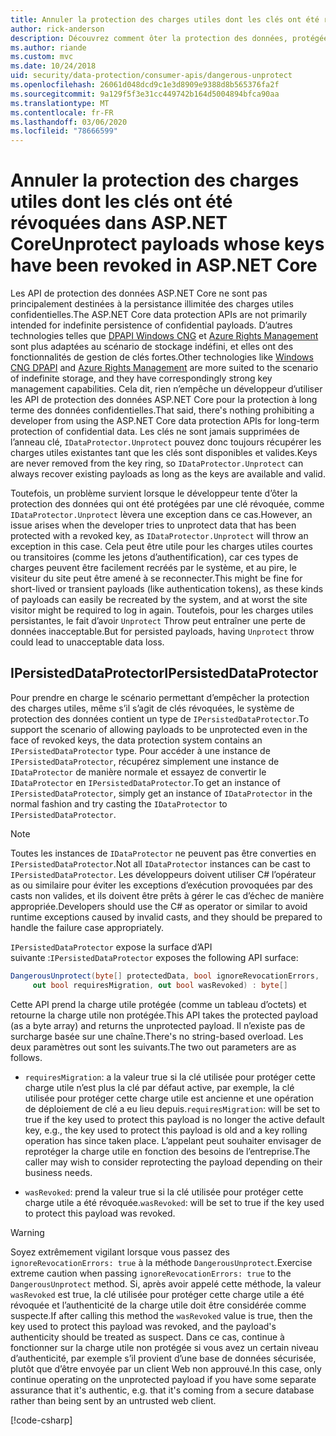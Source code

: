 ```yaml
---
title: Annuler la protection des charges utiles dont les clés ont été révoquées dans ASP.NET Core
author: rick-anderson
description: Découvrez comment ôter la protection des données, protégées par des clés qui ont été révoquées, dans une application ASP.NET Core.
ms.author: riande
ms.custom: mvc
ms.date: 10/24/2018
uid: security/data-protection/consumer-apis/dangerous-unprotect
ms.openlocfilehash: 26061d048dcd9c1e3d8909e9388d8b565376fa2f
ms.sourcegitcommit: 9a129f5f3e31cc449742b164d5004894bfca90aa
ms.translationtype: MT
ms.contentlocale: fr-FR
ms.lasthandoff: 03/06/2020
ms.locfileid: "78666599"
---
```

# <a name="unprotect-payloads-whose-keys-have-been-revoked-in-aspnet-core"></a><span data-ttu-id="ec1d8-103">Annuler la protection des charges utiles dont les clés ont été révoquées dans ASP.NET Core</span><span class="sxs-lookup"><span data-stu-id="ec1d8-103">Unprotect payloads whose keys have been revoked in ASP.NET Core</span></span>

<a name="data-protection-consumer-apis-dangerous-unprotect"></a>

<span data-ttu-id="ec1d8-104">Les API de protection des données ASP.NET Core ne sont pas principalement destinées à la persistance illimitée des charges utiles confidentielles.</span><span class="sxs-lookup"><span data-stu-id="ec1d8-104">The ASP.NET Core data protection APIs are not primarily intended for indefinite persistence of confidential payloads.</span></span> <span data-ttu-id="ec1d8-105">D’autres technologies telles que [DPAPI Windows CNG](https://msdn.microsoft.com/library/windows/desktop/hh706794%28v=vs.85%29.aspx) et [Azure Rights Management](/rights-management/) sont plus adaptées au scénario de stockage indéfini, et elles ont des fonctionnalités de gestion de clés fortes.</span><span class="sxs-lookup"><span data-stu-id="ec1d8-105">Other technologies like [Windows CNG DPAPI](https://msdn.microsoft.com/library/windows/desktop/hh706794%28v=vs.85%29.aspx) and [Azure Rights Management](/rights-management/) are more suited to the scenario of indefinite storage, and they have correspondingly strong key management capabilities.</span></span> <span data-ttu-id="ec1d8-106">Cela dit, rien n’empêche un développeur d’utiliser les API de protection des données ASP.NET Core pour la protection à long terme des données confidentielles.</span><span class="sxs-lookup"><span data-stu-id="ec1d8-106">That said, there's nothing prohibiting a developer from using the ASP.NET Core data protection APIs for long-term protection of confidential data.</span></span> <span data-ttu-id="ec1d8-107">Les clés ne sont jamais supprimées de l’anneau clé, `IDataProtector.Unprotect` pouvez donc toujours récupérer les charges utiles existantes tant que les clés sont disponibles et valides.</span><span class="sxs-lookup"><span data-stu-id="ec1d8-107">Keys are never removed from the key ring, so `IDataProtector.Unprotect` can always recover existing payloads as long as the keys are available and valid.</span></span>

<span data-ttu-id="ec1d8-108">Toutefois, un problème survient lorsque le développeur tente d’ôter la protection des données qui ont été protégées par une clé révoquée, comme `IDataProtector.Unprotect` lèvera une exception dans ce cas.</span><span class="sxs-lookup"><span data-stu-id="ec1d8-108">However, an issue arises when the developer tries to unprotect data that has been protected with a revoked key, as `IDataProtector.Unprotect` will throw an exception in this case.</span></span> <span data-ttu-id="ec1d8-109">Cela peut être utile pour les charges utiles courtes ou transitoires (comme les jetons d’authentification), car ces types de charges peuvent être facilement recréés par le système, et au pire, le visiteur du site peut être amené à se reconnecter.</span><span class="sxs-lookup"><span data-stu-id="ec1d8-109">This might be fine for short-lived or transient payloads (like authentication tokens), as these kinds of payloads can easily be recreated by the system, and at worst the site visitor might be required to log in again.</span></span> <span data-ttu-id="ec1d8-110">Toutefois, pour les charges utiles persistantes, le fait d’avoir `Unprotect` Throw peut entraîner une perte de données inacceptable.</span><span class="sxs-lookup"><span data-stu-id="ec1d8-110">But for persisted payloads, having `Unprotect` throw could lead to unacceptable data loss.</span></span>

## <a name="ipersisteddataprotector"></a><span data-ttu-id="ec1d8-111">IPersistedDataProtector</span><span class="sxs-lookup"><span data-stu-id="ec1d8-111">IPersistedDataProtector</span></span>

<span data-ttu-id="ec1d8-112">Pour prendre en charge le scénario permettant d’empêcher la protection des charges utiles, même s’il s’agit de clés révoquées, le système de protection des données contient un type de `IPersistedDataProtector`.</span><span class="sxs-lookup"><span data-stu-id="ec1d8-112">To support the scenario of allowing payloads to be unprotected even in the face of revoked keys, the data protection system contains an `IPersistedDataProtector` type.</span></span> <span data-ttu-id="ec1d8-113">Pour accéder à une instance de `IPersistedDataProtector`, récupérez simplement une instance de `IDataProtector` de manière normale et essayez de convertir le `IDataProtector` en `IPersistedDataProtector`.</span><span class="sxs-lookup"><span data-stu-id="ec1d8-113">To get an instance of `IPersistedDataProtector`, simply get an instance of `IDataProtector` in the normal fashion and try casting the `IDataProtector` to `IPersistedDataProtector`.</span></span>

> [!NOTE]
> <span data-ttu-id="ec1d8-114">Toutes les instances de `IDataProtector` ne peuvent pas être converties en `IPersistedDataProtector`.</span><span class="sxs-lookup"><span data-stu-id="ec1d8-114">Not all `IDataProtector` instances can be cast to `IPersistedDataProtector`.</span></span> <span data-ttu-id="ec1d8-115">Les développeurs doivent utiliser C# l’opérateur as ou similaire pour éviter les exceptions d’exécution provoquées par des casts non valides, et ils doivent être prêts à gérer le cas d’échec de manière appropriée.</span><span class="sxs-lookup"><span data-stu-id="ec1d8-115">Developers should use the C# as operator or similar to avoid runtime exceptions caused by invalid casts, and they should be prepared to handle the failure case appropriately.</span></span>

<span data-ttu-id="ec1d8-116">`IPersistedDataProtector` expose la surface d’API suivante :</span><span class="sxs-lookup"><span data-stu-id="ec1d8-116">`IPersistedDataProtector` exposes the following API surface:</span></span>

```csharp
DangerousUnprotect(byte[] protectedData, bool ignoreRevocationErrors,
     out bool requiresMigration, out bool wasRevoked) : byte[]
```

<span data-ttu-id="ec1d8-117">Cette API prend la charge utile protégée (comme un tableau d’octets) et retourne la charge utile non protégée.</span><span class="sxs-lookup"><span data-stu-id="ec1d8-117">This API takes the protected payload (as a byte array) and returns the unprotected payload.</span></span> <span data-ttu-id="ec1d8-118">Il n’existe pas de surcharge basée sur une chaîne.</span><span class="sxs-lookup"><span data-stu-id="ec1d8-118">There's no string-based overload.</span></span> <span data-ttu-id="ec1d8-119">Les deux paramètres out sont les suivants.</span><span class="sxs-lookup"><span data-stu-id="ec1d8-119">The two out parameters are as follows.</span></span>

* <span data-ttu-id="ec1d8-120">`requiresMigration`: a la valeur true si la clé utilisée pour protéger cette charge utile n’est plus la clé par défaut active, par exemple, la clé utilisée pour protéger cette charge utile est ancienne et une opération de déploiement de clé a eu lieu depuis.</span><span class="sxs-lookup"><span data-stu-id="ec1d8-120">`requiresMigration`: will be set to true if the key used to protect this payload is no longer the active default key, e.g., the key used to protect this payload is old and a key rolling operation has since taken place.</span></span> <span data-ttu-id="ec1d8-121">L’appelant peut souhaiter envisager de reprotéger la charge utile en fonction des besoins de l’entreprise.</span><span class="sxs-lookup"><span data-stu-id="ec1d8-121">The caller may wish to consider reprotecting the payload depending on their business needs.</span></span>

* <span data-ttu-id="ec1d8-122">`wasRevoked`: prend la valeur true si la clé utilisée pour protéger cette charge utile a été révoquée.</span><span class="sxs-lookup"><span data-stu-id="ec1d8-122">`wasRevoked`: will be set to true if the key used to protect this payload was revoked.</span></span>

>[!WARNING]
> <span data-ttu-id="ec1d8-123">Soyez extrêmement vigilant lorsque vous passez des `ignoreRevocationErrors: true` à la méthode `DangerousUnprotect`.</span><span class="sxs-lookup"><span data-stu-id="ec1d8-123">Exercise extreme caution when passing `ignoreRevocationErrors: true` to the `DangerousUnprotect` method.</span></span> <span data-ttu-id="ec1d8-124">Si, après avoir appelé cette méthode, la valeur `wasRevoked` est true, la clé utilisée pour protéger cette charge utile a été révoquée et l’authenticité de la charge utile doit être considérée comme suspecte.</span><span class="sxs-lookup"><span data-stu-id="ec1d8-124">If after calling this method the `wasRevoked` value is true, then the key used to protect this payload was revoked, and the payload's authenticity should be treated as suspect.</span></span> <span data-ttu-id="ec1d8-125">Dans ce cas, continue à fonctionner sur la charge utile non protégée si vous avez un certain niveau d’authenticité, par exemple s’il provient d’une base de données sécurisée, plutôt que d’être envoyée par un client Web non approuvé.</span><span class="sxs-lookup"><span data-stu-id="ec1d8-125">In this case, only continue operating on the unprotected payload if you have some separate assurance that it's authentic, e.g. that it's coming from a secure database rather than being sent by an untrusted web client.</span></span>

[!code-csharp[](dangerous-unprotect/samples/dangerous-unprotect.cs)]
